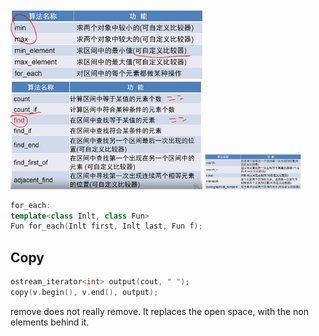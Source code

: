 <img src="Week9 Algo/image-20190925222519513.png" alt="image-20190925222519513" style="zoom:30%;" />

<img src="Week9 Algo/image-20190925222750781.png" alt="image-20190925222750781" style="zoom:30%;" />

<img src="Week9 Algo/image-20190925222945585.png" alt="image-20190925222945585" style="zoom:15%;" />

```c++
for_each:
template<class Inlt, class Fun>
Fun for_each(Inlt first, Inlt last, Fun f);
```

## Copy

```c++
ostream_iterator<int> output(cout, " ");
copy(v.begin(), v.end(), output);
```

remove does not really remove. It replaces the open space, with the non elements behind it.

